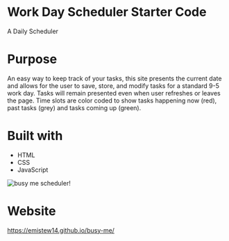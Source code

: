 # Work Day Scheduler Starter Code
A Daily Scheduler

# Purpose

An easy way to keep track of your tasks, this site presents the current date and allows for the user to save, store, and modify tasks for a standard 9-5 work day. Tasks will remain presented even when user refreshes or leaves the page. Time slots are color coded to show tasks happening now (red), past tasks (grey) and tasks coming up (green). 

# Built with
* HTML
* CSS
* JavaScript

![busy me scheduler!](https://user-images.githubusercontent.com/77601180/110255304-39470900-7f50-11eb-983a-b8131e3edc93.png)


# Website
https://emistew14.github.io/busy-me/
